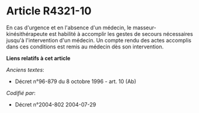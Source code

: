 # Article R4321-10

En cas d'urgence et en l'absence d'un médecin, le masseur-kinésithérapeute est habilité à accomplir les gestes de secours
nécessaires jusqu'à l'intervention d'un médecin. Un compte rendu des actes accomplis dans ces conditions est remis au médecin
dès son intervention.

**Liens relatifs à cet article**

_Anciens textes_:

  - Décret n°96-879 du 8 octobre 1996 - art. 10 (Ab)

_Codifié par_:

  - Décret n°2004-802 2004-07-29
